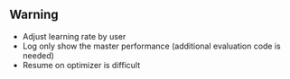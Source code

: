## Warning

* Adjust learning rate by user
* Log only show the master performance (additional evaluation code is needed)
* Resume on optimizer is difficult
